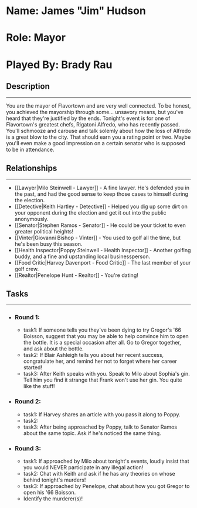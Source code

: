 # Name: James "Jim" Hudson
# Role: Mayor
# Played By: Brady Rau

## Description
---
You are the mayor of Flavortown and are very well connected. To be honest, you achieved the mayorship through some... unsavory means, but you've heard that they're justified by the ends. Tonight's event is for one of Flavortown's greatest chefs, Rigatoni Alfredo, who has recently passed. You'll schmooze and carouse and talk solemly about how the loss of Alfredo is a great blow to the city. That should earn you a rating point or two. Maybe you'll even make a good impression on a certain senator who is supposed to be in attendance.

## Relationships
---
- [[Lawyer|Milo Steinwell - Lawyer]]  - A fine lawyer. He's defended you in the past, and had the good sense to keep those cases to himself during the election.
- [[Detective|Keith Hartley - Detective]]  - Helped you dig up some dirt on your opponent during the election and get it out into the public anonymously.
- [[Senator|Stephen Ramos - Senator]]  - He could be your ticket to even greater political heights!
- [[Vinter|Giovanni Bishop - Vinter]]  - You used to golf all the time, but he's been busy this season.
- [[Health Inspector|Poppy Steinwell - Health Inspector]]  - Another golfing buddy, and a fine and upstanding local businessperson.
- [[Food Critic|Harvey Davenport - Food Critic]]  - The last member of your golf crew.
- [[Realtor|Penelope Hunt - Realtor]] - You're dating!

## Tasks
___
- ### Round 1: 
	- task1:  If someone tells you they've been dying to try Gregor's '66 Boisson, suggest that you may be able to help convince him to open the bottle. It is a special occasion after all. Go to Gregor together, and ask about the bottle.
	- task2: If Blair Ashleigh tells you about her recent success, congratulate her, and remind her not to forget where her career started! 
	-  task3: After Keith speaks with you. Speak to Milo about Sophia's gin. Tell him you find it strange that Frank won't use her gin. You quite like the stuff!
- ### Round 2:
	- task1: If Harvey shares an article with you pass it along to Poppy. 
	- task2: 
	- task3: After being approached by Poppy, talk to Senator Ramos about the same topic. Ask if he's noticed the same thing.
- ### Round 3:
	- task1: If approached by Milo about tonight's events, loudly insist that you would NEVER participate in any illegal action!
	- task2: Chat with Keith and ask if he has any theories on whose behind tonight's murders!
	- task3: If approached by Penelope, chat about how you got Gregor to open his '66 Boisson.
	- Identify the murderer(s)!